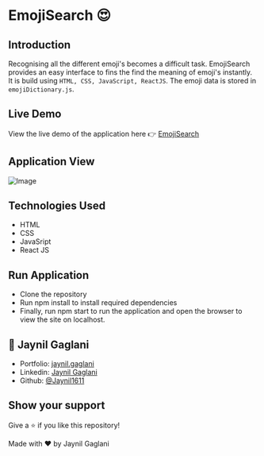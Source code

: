 # EmojiSearch 😍

## Introduction
Recognising all the different emoji's becomes a difficult task. EmojiSearch provides an easy interface to fins the find the meaning of emoji's instantly.
It is build using `HTML, CSS, JavaScript, ReactJS`. The emoji data is stored in `emojiDictionary.js`.

## Live Demo
View the live demo of the application here 👉  [EmojiSearch](https://jaynil-gaglani-emoji-interpreter.netlify.app/)
 
 ## Application View
![Image](https://raw.githubusercontent.com/Jaynil1611/Portfolio-Website/master/images/Emoji.PNG)
 
## Technologies Used
- HTML
- CSS
- JavaSript
- React JS

## Run Application
- Clone the repository
- Run npm install to install required dependencies
- Finally, run npm start to run the application and open the browser to view the site on localhost.

## 👤 **Jaynil Gaglani**

- Portfolio: [jaynil.gaglani](https://bit.ly/jaynil-profile)
- Linkedin: [Jaynil Gaglani](https://www.linkedin.com/in/jaynilgaglani/)
- Github: [@Jaynil1611](https://github.com/Jaynil1611)

## Show your support
Give a ⭐️ if you like this repository!

Made with ❤️ by Jaynil Gaglani

